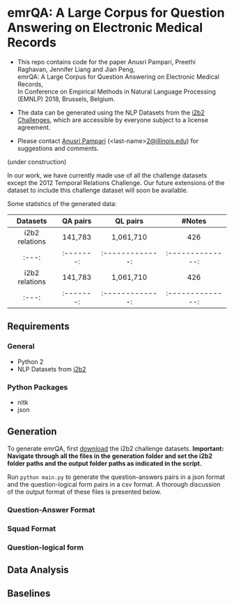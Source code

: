 # emrQA: A Large Corpus for Question Answering on Electronic Medical Records

- This repo contains code for the paper
Anusri Pampari, Preethi Raghavan, Jennifer Liang and Jian Peng,  
emrQA: A Large Corpus for Question Answering on Electronic Medical Records,  
In Conference on Empirical Methods in Natural Language Processing (EMNLP) 2018, Brussels, Belgium.

- The data can be generated using the NLP Datasets from the [i2b2 Challenges][i2b2-datasets], which are accessible by everyone subject to a license agreement. 
- Please contact [Anusri Pampari][anusri-home] (\<last-name\>2@illinois.edu)  for suggestions and comments.

(under construction)


In our work, we have currently made use of all the challenge datasets except the 2012 Temporal Relations Challenge. Our future extensions of the dataset to include this challenge dataset  will soon be available. 


Some statistics of the generated data:

| Datasets | QA pairs | QL pairs | #Notes | 
| :---: | :-------: | :-------------: | :--------------: | 
| i2b2 relations | 141,783 | 1,061,710 | 426 |
| :---: | :-------: | :-------------: | :--------------: | 
| i2b2 relations | 141,783 | 1,061,710 | 426 |
| :---: | :-------: | :-------------: | :--------------: | 

## Requirements

### General
- Python 2
- NLP Datasets from [i2b2][i2b2-datasets]

### Python Packages
- nltk
- json


## Generation

To generate emrQA, first [download](#downloading-i2b2) the i2b2 challenge datasets. **Important: Navigate through all the files in the generation folder and set the i2b2 folder paths and the output folder paths as indicated in the script.** 
  
Run `python main.py` to generate the question-answers pairs in a json format and the question-logical form pairs in a csv format.  A thorough discussion of the output format of these files is presented below.

### Question-Answer Format


### Squad Format


### Question-logical form



## Data Analysis

## Baselines

[i2b2-datasets]: https://www.i2b2.org/NLP/DataSets/
[anusri-home]: https://www.linkedin.com/in/anusri-pampari-594bb5126/
